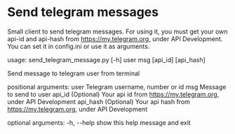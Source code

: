 # Send telegram messages
Small client to send telegram messages. For using it, you must get your own api-id and api-hash from https://my.telegram.org, under API Development. You can set it in config.ini or use it as arguments. 

usage: send_telegram_message.py [-h] user msg [api_id] [api_hash]

Send message to telegram user from terminal

positional arguments:
  user        Telegram username, number or id
  msg         Message to send to user
  api_id      (Optional) Your api id from https://my.telegram.org, under API Development
  api_hash    (Optional) Your api hash from https://my.telegram.org, under API Development

optional arguments:
  -h, --help  show this help message and exit

